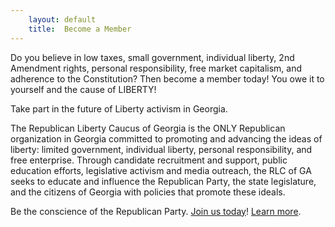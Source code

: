 ```yaml
---
    layout: default
    title:  Become a Member
---
```


Do you believe in low taxes, small government, individual liberty, 2nd Amendment
rights, personal responsibility, free market capitalism, and adherence to the
Constitution? Then become a member today! You owe it to yourself and the cause
of LIBERTY!

Take part in the future of Liberty activism in Georgia.

The Republican Liberty Caucus of Georgia is the ONLY Republican organization in
Georgia committed to promoting and advancing the ideas of liberty: limited
government, individual liberty, personal responsibility, and free enterprise.
Through candidate recruitment and support, public education efforts, legislative
activism and media outreach, the RLC of GA seeks to educate and influence the
Republican Party, the state legislature, and the citizens of Georgia with
policies that promote these ideals.

Be the conscience of the Republican Party. [Join us today][1]! [Learn more][2].


  [1]: https://members.rlc.org/d/civicrm/contribute/transact?reset=1&id=1
  [2]: http://www.rlc.org/join-the-rlc/

